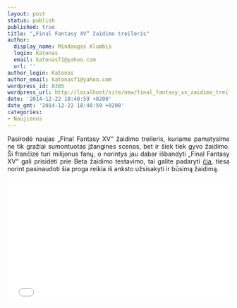 ```yaml
---
layout: post
status: publish
published: true
title: "„Final Fantasy XV“ žaidimo treileris"
author:
  display_name: Mindaugas Klumbis
  login: Katonas
  email: katonasf1@yahoo.com
  url: ''
author_login: Katonas
author_email: katonasf1@yahoo.com
wordpress_id: 8385
wordpress_url: http://localhost/site/new/final_fantasy_xv_zaidimo_treileris/
date: '2014-12-22 18:40:59 +0200'
date_gmt: '2014-12-22 18:40:59 +0200'
categories:
- Naujienos
---
```

<p style="text-align: justify;">
	Pasirodė naujas &bdquo;Final Fantasy XV&ldquo; žaidimo treileris, kuriame pamatysime ne tik gražiai sumontuotas įžangines scenas, bet ir &scaron;iek tiek gyvo žaidimo. &Scaron;i frančizė turi milijonus fanų, o norintys jau dabar i&scaron;bandyti &bdquo;Final Fantasy XV&ldquo; gali prisidėti prie Beta žaidimo testavimo, tai galite padaryti <u><a href="http://finalfantasytype0.com/#order">čia</a></u>, tiesa norint pasinaudoti &scaron;ia proga reikia i&scaron; anksto užsisakyti ir būsimą žaidimą.</p>
<p style="text-align: center;">
	<iframe allowfullscreen="" frameborder="0" height="281" src="//www.youtube.com/embed/IQqiiZkZv3Q" width="500"></iframe></p>
